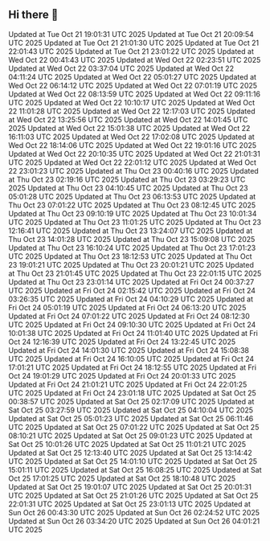 ## Hi there 👋

<!--
**0prescu/0prescu** is a ✨ _special_ ✨ repository because its `README.md` (this file) appears on your GitHub profile.

Here are some ideas to get you started:

- 🔭 I’m currently working on ...
- 🌱 I’m currently learning ...
- 👯 I’m looking to collaborate on ...
- 🤔 I’m looking for help with ...
- 💬 Ask me about ...
- 📫 How to reach me: ...
- 😄 Pronouns: ...
- ⚡ Fun fact: ...
-->
Updated at Tue Oct 21 19:01:31 UTC 2025
Updated at Tue Oct 21 20:09:54 UTC 2025
Updated at Tue Oct 21 21:01:30 UTC 2025
Updated at Tue Oct 21 22:01:43 UTC 2025
Updated at Tue Oct 21 23:01:22 UTC 2025
Updated at Wed Oct 22 00:41:43 UTC 2025
Updated at Wed Oct 22 02:23:51 UTC 2025
Updated at Wed Oct 22 03:37:04 UTC 2025
Updated at Wed Oct 22 04:11:24 UTC 2025
Updated at Wed Oct 22 05:01:27 UTC 2025
Updated at Wed Oct 22 06:14:12 UTC 2025
Updated at Wed Oct 22 07:01:19 UTC 2025
Updated at Wed Oct 22 08:13:59 UTC 2025
Updated at Wed Oct 22 09:11:16 UTC 2025
Updated at Wed Oct 22 10:10:17 UTC 2025
Updated at Wed Oct 22 11:01:28 UTC 2025
Updated at Wed Oct 22 12:17:03 UTC 2025
Updated at Wed Oct 22 13:25:56 UTC 2025
Updated at Wed Oct 22 14:01:45 UTC 2025
Updated at Wed Oct 22 15:01:38 UTC 2025
Updated at Wed Oct 22 16:11:03 UTC 2025
Updated at Wed Oct 22 17:02:08 UTC 2025
Updated at Wed Oct 22 18:14:06 UTC 2025
Updated at Wed Oct 22 19:01:16 UTC 2025
Updated at Wed Oct 22 20:10:35 UTC 2025
Updated at Wed Oct 22 21:01:31 UTC 2025
Updated at Wed Oct 22 22:01:12 UTC 2025
Updated at Wed Oct 22 23:01:23 UTC 2025
Updated at Thu Oct 23 00:40:16 UTC 2025
Updated at Thu Oct 23 02:19:16 UTC 2025
Updated at Thu Oct 23 03:29:23 UTC 2025
Updated at Thu Oct 23 04:10:45 UTC 2025
Updated at Thu Oct 23 05:01:28 UTC 2025
Updated at Thu Oct 23 06:13:53 UTC 2025
Updated at Thu Oct 23 07:01:22 UTC 2025
Updated at Thu Oct 23 08:12:45 UTC 2025
Updated at Thu Oct 23 09:10:19 UTC 2025
Updated at Thu Oct 23 10:01:34 UTC 2025
Updated at Thu Oct 23 11:01:25 UTC 2025
Updated at Thu Oct 23 12:16:41 UTC 2025
Updated at Thu Oct 23 13:24:07 UTC 2025
Updated at Thu Oct 23 14:01:28 UTC 2025
Updated at Thu Oct 23 15:09:08 UTC 2025
Updated at Thu Oct 23 16:10:24 UTC 2025
Updated at Thu Oct 23 17:01:23 UTC 2025
Updated at Thu Oct 23 18:12:53 UTC 2025
Updated at Thu Oct 23 19:01:21 UTC 2025
Updated at Thu Oct 23 20:01:21 UTC 2025
Updated at Thu Oct 23 21:01:45 UTC 2025
Updated at Thu Oct 23 22:01:15 UTC 2025
Updated at Thu Oct 23 23:01:14 UTC 2025
Updated at Fri Oct 24 00:37:27 UTC 2025
Updated at Fri Oct 24 02:15:42 UTC 2025
Updated at Fri Oct 24 03:26:35 UTC 2025
Updated at Fri Oct 24 04:10:29 UTC 2025
Updated at Fri Oct 24 05:01:19 UTC 2025
Updated at Fri Oct 24 06:13:20 UTC 2025
Updated at Fri Oct 24 07:01:22 UTC 2025
Updated at Fri Oct 24 08:12:30 UTC 2025
Updated at Fri Oct 24 09:10:30 UTC 2025
Updated at Fri Oct 24 10:01:38 UTC 2025
Updated at Fri Oct 24 11:01:40 UTC 2025
Updated at Fri Oct 24 12:16:39 UTC 2025
Updated at Fri Oct 24 13:22:45 UTC 2025
Updated at Fri Oct 24 14:01:30 UTC 2025
Updated at Fri Oct 24 15:08:38 UTC 2025
Updated at Fri Oct 24 16:10:05 UTC 2025
Updated at Fri Oct 24 17:01:21 UTC 2025
Updated at Fri Oct 24 18:12:55 UTC 2025
Updated at Fri Oct 24 19:01:29 UTC 2025
Updated at Fri Oct 24 20:01:33 UTC 2025
Updated at Fri Oct 24 21:01:21 UTC 2025
Updated at Fri Oct 24 22:01:25 UTC 2025
Updated at Fri Oct 24 23:01:18 UTC 2025
Updated at Sat Oct 25 00:38:57 UTC 2025
Updated at Sat Oct 25 02:17:09 UTC 2025
Updated at Sat Oct 25 03:27:59 UTC 2025
Updated at Sat Oct 25 04:10:04 UTC 2025
Updated at Sat Oct 25 05:01:23 UTC 2025
Updated at Sat Oct 25 06:11:46 UTC 2025
Updated at Sat Oct 25 07:01:22 UTC 2025
Updated at Sat Oct 25 08:10:21 UTC 2025
Updated at Sat Oct 25 09:01:23 UTC 2025
Updated at Sat Oct 25 10:01:26 UTC 2025
Updated at Sat Oct 25 11:01:21 UTC 2025
Updated at Sat Oct 25 12:13:40 UTC 2025
Updated at Sat Oct 25 13:14:42 UTC 2025
Updated at Sat Oct 25 14:01:10 UTC 2025
Updated at Sat Oct 25 15:01:11 UTC 2025
Updated at Sat Oct 25 16:08:25 UTC 2025
Updated at Sat Oct 25 17:01:25 UTC 2025
Updated at Sat Oct 25 18:10:48 UTC 2025
Updated at Sat Oct 25 19:01:07 UTC 2025
Updated at Sat Oct 25 20:01:31 UTC 2025
Updated at Sat Oct 25 21:01:26 UTC 2025
Updated at Sat Oct 25 22:01:31 UTC 2025
Updated at Sat Oct 25 23:01:13 UTC 2025
Updated at Sun Oct 26 00:43:30 UTC 2025
Updated at Sun Oct 26 02:24:52 UTC 2025
Updated at Sun Oct 26 03:34:20 UTC 2025
Updated at Sun Oct 26 04:01:21 UTC 2025
